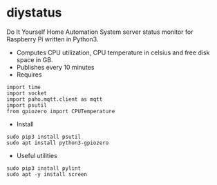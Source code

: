 # diystatus
Do It Yourself Home Automation System server status monitor for Raspberry Pi written in Python3.
- Computes CPU utilization, CPU temperature in celsius and free disk space in GB. 
- Publishes every 10 minutes
- Requires 
```
import time
import socket
import paho.mqtt.client as mqtt
import psutil
from gpiozero import CPUTemperature
```
- Install
```
sudo pip3 install psutil
sudo apt install python3-gpiozero
```
- Useful utilities
```
sudo pip3 install pylint
sudo apt -y install screen
```

